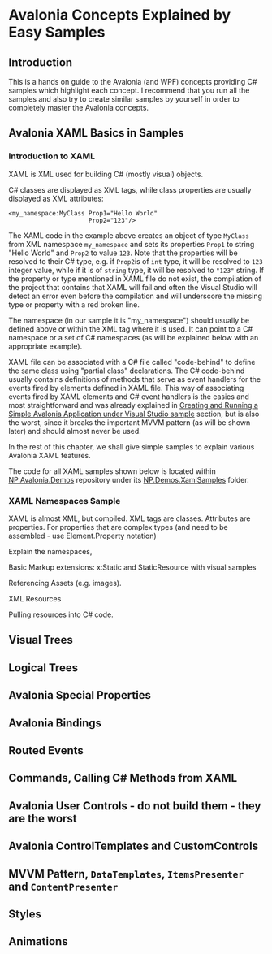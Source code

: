 # Avalonia Concepts Explained by Easy Samples

## Introduction

This is a hands on guide to the Avalonia \(and WPF\) concepts providing C\# samples which highlight each concept. I recommend that you run all the samples and also try to create similar samples by yourself in order to completely master the Avalonia concepts.

## Avalonia XAML Basics in Samples

### Introduction to XAML 

XAML is XML used for building C\# \(mostly visual\) objects.

 C\# classes are displayed as XML tags, while class properties are usually displayed as XML attributes:

```markup
<my_namespace:MyClass Prop1="Hello World"
                      Prop2="123"/>
```

The XAML code in the example above creates an object of type `MyClass` from XML namespace `my_namespace` and sets its properties `Prop1` to string "Hello World" and `Prop2` to value `123`. Note that the properties will be resolved to their C\# type, e.g. if `Prop2`is of `int` type, it will be resolved to `123` integer value, while if it is of `string` type, it will be resolved to `"123"` string. If the property or type mentioned in XAML file do not exist, the compilation of the project that contains that XAML will fail and often the Visual Studio will detect an error even before the compilation and will underscore the missing type or property with a red broken line.

The namespace \(in our sample it is "my\_namespace"\) should usually be defined above or within the XML tag where it is used. It can point to a C\# namespace or a set of C\# namespaces \(as will be explained below with an appropriate example\).

XAML file can be associated with a C\# file called "code-behind" to define the same class using "partial class" declarations. The C\# code-behind usually contains definitions of methods that serve as event handlers for the events fired by elements defined in XAML file. This way of associating events fired by XAML elements and C\# event handlers is the easies and most straightforward and was already explained in [Creating and Running a Simple Avalonia Application under Visual Studio sample](https://app.gitbook.com/@avalonia-ui/s/avalonia-docs-2/#creating-and-running-a-simple-avalonia-application-under-visual-studio) section, but is also the worst, since it breaks the important MVVM pattern \(as will be shown later\) and should almost never be used.

In the rest of this chapter, we shall give simple samples to explain various Avalonia XAML features.

The code for all XAML samples shown below is located within [NP.Avalonia.Demos](https://github.com/npolyak/NP.Avalonia.Demos/) repository under its [NP.Demos.XamlSamples](https://github.com/npolyak/NP.Avalonia.Demos/tree/main/NP.Demos.XamlSamples) folder.

### XAML Namespaces Sample

XAML is almost XML, but compiled. XML tags are classes. Attributes are properties. For properties that are complex types \(and need to be assembled - use Element.Property notation\)

Explain the namespaces, 

Basic Markup extensions: x:Static and StaticResource with visual samples

Referencing Assets \(e.g. images\).

XML Resources

Pulling resources into C\# code.

## Visual Trees

## Logical Trees

## Avalonia Special Properties

## Avalonia Bindings

## Routed Events

## Commands, Calling C\# Methods from XAML

## Avalonia User Controls - do not build them - they are the worst

## Avalonia ControlTemplates and CustomControls

## MVVM Pattern, `DataTemplates`, `ItemsPresenter` and `ContentPresenter`

## Styles

## Animations

## 





